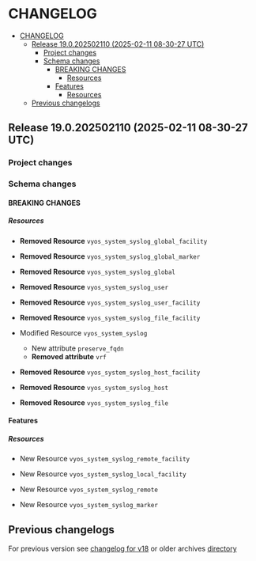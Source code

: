 
# CHANGELOG

<!--TOC-->

- [CHANGELOG](#changelog)
  - [Release 19.0.202502110 (2025-02-11 08-30-27 UTC)](#release-190202502110-2025-02-11-08-30-27-utc)
    - [Project changes](#project-changes)
    - [Schema changes](#schema-changes)
      - [BREAKING CHANGES](#breaking-changes)
        - [Resources](#resources)
      - [Features](#features)
        - [Resources](#resources-1)
  - [Previous changelogs](#previous-changelogs)

<!--TOC-->


## Release 19.0.202502110 (2025-02-11 08-30-27 UTC)
### Project changes

### Schema changes
#### BREAKING CHANGES

##### Resources
* **Removed Resource** `vyos_system_syslog_global_facility`

* **Removed Resource** `vyos_system_syslog_global_marker`

* **Removed Resource** `vyos_system_syslog_global`

* **Removed Resource** `vyos_system_syslog_user`

* **Removed Resource** `vyos_system_syslog_user_facility`

* **Removed Resource** `vyos_system_syslog_file_facility`

* Modified Resource `vyos_system_syslog`
	* New attribute `preserve_fqdn`
	* **Removed attribute** `vrf`

* **Removed Resource** `vyos_system_syslog_host_facility`

* **Removed Resource** `vyos_system_syslog_host`

* **Removed Resource** `vyos_system_syslog_file`





#### Features

##### Resources
* New Resource `vyos_system_syslog_remote_facility`

* New Resource `vyos_system_syslog_local_facility`

* New Resource `vyos_system_syslog_remote`

* New Resource `vyos_system_syslog_marker`








## Previous changelogs
For previous version see [changelog for v18](data/changelogs/CHANGELOG-v18.md) or older archives [directory](data/changelogs/)
